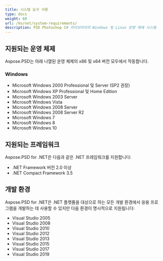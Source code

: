 ```yaml
---
title: 시스템 요구 사항
type: docs
weight: 60
url: /ko/net/system-requirements/
description: PSD Photoshop C# 라이브러리의 Windows 및 Linux 운영 체제 시스템 요구 사항.
---
```



## **지원되는 운영 체제**
Aspose.PSD는 아래 나열된 운영 체제의 x86 및 x64 버전 모두에서 작동합니다.
### **Windows**
- Microsoft Windows 2000 Professional 및 Server (SP2 권장)
- Microsoft Windows XP Professional 및 Home Edition
- Microsoft Windows 2003 Server
- Microsoft Windows Vista
- Microsoft Windows 2008 Server
- Microsoft Windows 2008 Server R2
- Microsoft Windows 7
- Microsoft Windows 8
- Microsoft Windows 10


## **지원되는 프레임워크**
Aspose.PSD for .NET은 다음과 같은 .NET 프레임워크를 지원합니다:

- .NET Framework 버전 2.0 이상
- .NET Compact Framework 3.5


## **개발 환경**
Aspose.PSD for .NET은 .NET 플랫폼을 대상으로 하는 모든 개발 환경에서 응용 프로그램을 개발하는 데 사용할 수 있지만 다음 환경이 명시적으로 지원됩니다:

- Visual Studio 2005
- Visual Studio 2008
- Visual Studio 2010
- Visual Studio 2012
- Visual Studio 2013
- Visual Studio 2015
- Visual Studio 2017
- Visual Studio 2019
